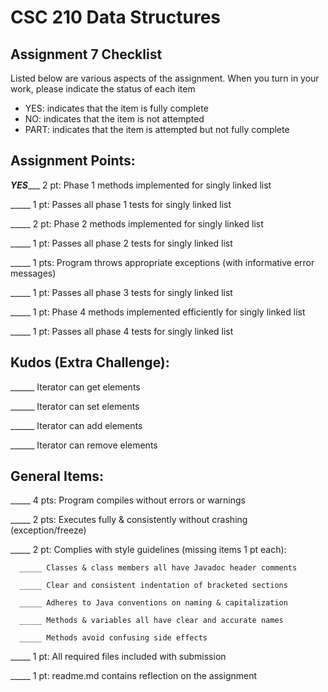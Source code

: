 # CSC 210 Data Structures
## Assignment 7 Checklist

Listed below are various aspects of the assignment.  When you turn in
your work, please indicate the status of each item

- YES: indicates that the item is fully complete
- NO: indicates that the item is not attempted
- PART: indicates that the item is attempted but not fully complete

## Assignment Points:

_**YES**____ 2 pt: Phase 1 methods implemented for singly linked list

_____ 1 pt: Passes all phase 1 tests for singly linked list

_____ 2 pt: Phase 2 methods implemented for singly linked list

_____ 1 pt: Passes all phase 2 tests for singly linked list

_____ 1 pts: Program throws appropriate exceptions (with informative error messages)

_____ 1 pt: Passes all phase 3 tests for singly linked list

_____ 1 pt: Phase 4 methods implemented efficiently for singly linked list

_____ 1 pt: Passes all phase 4 tests for singly linked list


## Kudos (Extra Challenge):

______ Iterator can get elements

______ Iterator can set elements

______ Iterator can add elements

______ Iterator can remove elements


## General Items:

_____ 4 pts: Program compiles without errors or warnings

_____ 2 pts: Executes fully & consistently without crashing (exception/freeze)

_____ 2 pt: Complies with style guidelines (missing items 1 pt each):

      _____ Classes & class members all have Javadoc header comments

      _____ Clear and consistent indentation of bracketed sections

      _____ Adheres to Java conventions on naming & capitalization

      _____ Methods & variables all have clear and accurate names

      _____ Methods avoid confusing side effects

_____ 1 pt: All required files included with submission

_____ 1 pt: readme.md contains reflection on the assignment